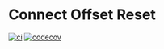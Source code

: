 # Connect Offset Reset

[![ci](https://github.com/helpermethod/kafka-connect-offset-reset/workflows/ci/badge.svg)](https://github.com/helpermethod/kafka-connect-offset-reset/actions?query=workflow%3Aci)
[![codecov](https://codecov.io/gh/helpermethod/connect-offset-reset/branch/main/graph/badge.svg?token=niYlJRkALi)](https://codecov.io/gh/helpermethod/connect-offset-reset)
